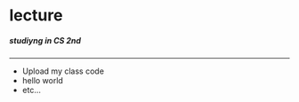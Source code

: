 # lecture
<h5>studiyng in CS 2nd</h5><hr>
<ul>
  <li>Upload my class code</li>
  <li>hello world</li>
  <li>etc...</li>
</ul>
